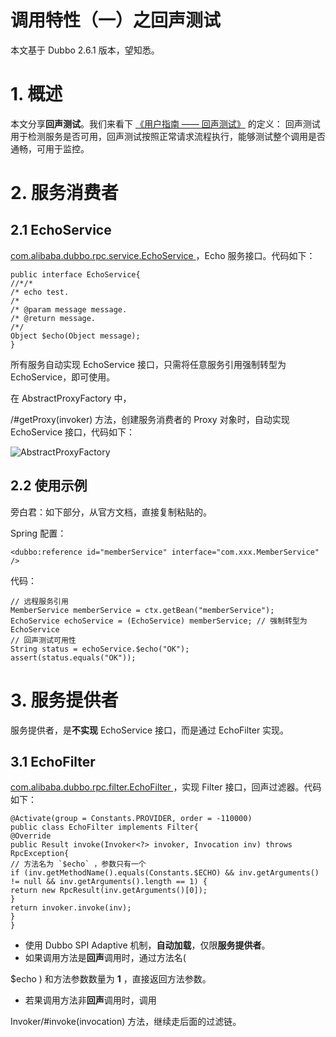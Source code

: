 # 调用特性（一）之回声测试

本文基于 Dubbo 2.6.1 版本，望知悉。

# 1. 概述

本文分享**回声测试**。我们来看下 [《用户指南 —— 回声测试》](http://dubbo.apache.org/zh-cn/docs/user/demos/echo-service.html) 的定义：
回声测试用于检测服务是否可用，回声测试按照正常请求流程执行，能够测试整个调用是否通畅，可用于监控。

# 2. 服务消费者

## 2.1 EchoService

[
com.alibaba.dubbo.rpc.service.EchoService
](https://github.com/YunaiV/dubbo/blob/master/dubbo-rpc/dubbo-rpc-api/src/main/java/com/alibaba/dubbo/rpc/service/EchoService.java) ，Echo 服务接口。代码如下：
```
public interface EchoService{
//*/*
/* echo test.
/*
/* @param message message.
/* @return message.
/*/
Object $echo(Object message);
}
```  
所有服务自动实现 EchoService 接口，只需将任意服务引用强制转型为 EchoService，即可使用。

在 AbstractProxyFactory 中，

/#getProxy(invoker)
方法，创建服务消费者的 Proxy 对象时，自动实现 EchoService 接口，代码如下：

![AbstractProxyFactory](http://static2.iocoder.cn/images/Dubbo/2018_11_05/01.png)

## 2.2 使用示例

旁白君：如下部分，从官方文档，直接复制粘贴的。

Spring 配置：

```
<dubbo:reference id="memberService" interface="com.xxx.MemberService" />
```

代码：

```
// 远程服务引用
MemberService memberService = ctx.getBean("memberService");
EchoService echoService = (EchoService) memberService; // 强制转型为EchoService
// 回声测试可用性
String status = echoService.$echo("OK");
assert(status.equals("OK"));
```

# 3. 服务提供者

服务提供者，是**不实现** EchoService 接口，而是通过 EchoFilter 实现。

## 3.1 EchoFilter

[
com.alibaba.dubbo.rpc.filter.EchoFilter
](https://github.com/YunaiV/dubbo/blob/master/dubbo-rpc/dubbo-rpc-api/src/main/java/com/alibaba/dubbo/rpc/filter/EchoFilter.java) ，实现 Filter 接口，回声过滤器。代码如下：
```
@Activate(group = Constants.PROVIDER, order = -110000)
public class EchoFilter implements Filter{
@Override
public Result invoke(Invoker<?> invoker, Invocation inv) throws RpcException{
// 方法名为 `$echo` ，参数只有一个
if (inv.getMethodName().equals(Constants.$ECHO) && inv.getArguments() != null && inv.getArguments().length == 1) {
return new RpcResult(inv.getArguments()[0]);
}
return invoker.invoke(inv);
}
}
```

* 使用 Dubbo SPI Adaptive 机制，**自动加载**，仅限**服务提供者**。
* 如果调用方法是**回声**调用时，通过方法名(

$echo
) 和方法参数数量为 **1** ，直接返回方法参数。
* 若果调用方法非**回声**调用时，调用

Invoker/#invoke(invocation)
方法，继续走后面的过滤链。